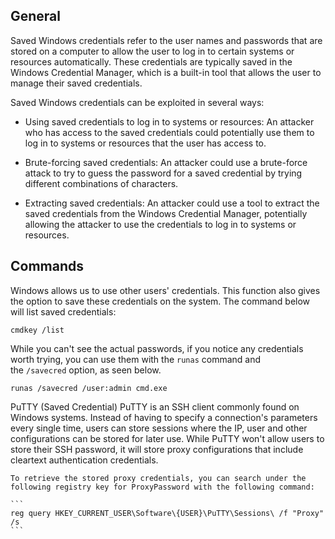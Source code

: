 
## General

Saved Windows credentials refer to the user names and passwords that are stored on a computer to allow the user to log in to certain systems or resources automatically. These credentials are typically saved in the Windows Credential Manager, which is a built-in tool that allows the user to manage their saved credentials.

Saved Windows credentials can be exploited in several ways:

-   Using saved credentials to log in to systems or resources: An attacker who has access to the saved credentials could potentially use them to log in to systems or resources that the user has access to.
    
-   Brute-forcing saved credentials: An attacker could use a brute-force attack to try to guess the password for a saved credential by trying different combinations of characters.
    
-   Extracting saved credentials: An attacker could use a tool to extract the saved credentials from the Windows Credential Manager, potentially allowing the attacker to use the credentials to log in to systems or resources.


## Commands

Windows allows us to use other users' credentials. This function also gives the option to save these credentials on the system. The command below will list saved credentials:

```shell-session
cmdkey /list
```

While you can't see the actual passwords, if you notice any credentials worth trying, you can use them with the `runas` command and the `/savecred` option, as seen below.

```shell-session
runas /savecred /user:admin cmd.exe
```

PuTTY (Saved Credential)
	PuTTY is an SSH client commonly found on Windows systems. Instead of having to specify a connection's parameters every single time, users can store sessions where the IP, user and other configurations can be stored for later use. While PuTTY won't allow users to store their SSH password, it will store proxy configurations that include cleartext authentication credentials.

	To retrieve the stored proxy credentials, you can search under the following registry key for ProxyPassword with the following command:
	
	```
	reg query HKEY_CURRENT_USER\Software\{USER}\PuTTY\Sessions\ /f "Proxy" /s
	```